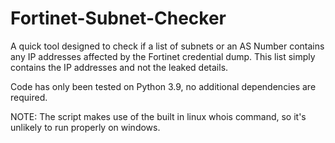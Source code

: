 # Fortinet-Subnet-Checker
A quick tool designed to check if a list of subnets or an AS Number contains any IP addresses affected by the Fortinet credential dump. This list simply contains the IP addresses and not the leaked details.

Code has only been tested on Python 3.9, no additional dependencies are required.

NOTE: The script makes use of the built in linux whois command, so it's unlikely to run properly on windows.
